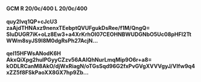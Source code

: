#### GCM R 20/0c/400 L 20/0c/400
**quy2lvq1QP+cJcU3**<br/>**zaAjdTHNAxz9nenxTEebptQVUFgukDsRee/f1M/QngQ=**<br/>**SluDUGR7iK+oLz8Ew3+a4XrKrhOI07CEOHNBWUDGNbO5Uc08pHFI2TtWWm8syJS9l8M0dgRsPh27AcjN...**<br/><br/>
**qeI15HFWsANodK6H**<br/>**AkxQiXpg2huIPGyyCZzv56AAlQhNurLmqMip9O6r+a8=**<br/>**kODLRCanM8AkO/djWxRiagN/oTGsSqd96G2fxPvGVgXVVVgyJ/VIfw9q4xZZ5f8FSkPaoXX8GX7hp9Zb...**